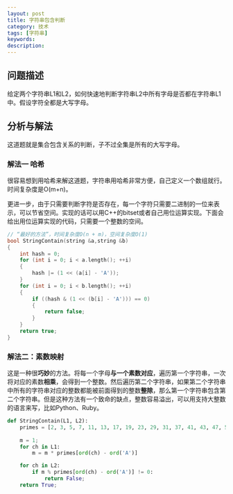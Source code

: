 ```yaml
---
layout: post
title: 字符串包含判断
category: 技术
tags: [字符串]
keywords: 
description:
---
```


## 问题描述

给定两个字符串L1和L2，如何快速地判断字符串L2中所有字母是否都在字符串L1中。假设字符全都是大写字母。

## 分析与解法

这道题就是集合包含关系的判断，子不过全集是所有的大写字母。

### 解法一 哈希

很容易想到用哈希来解这道题，字符串用哈希非常方便，自己定义一个数组就行。时间复杂度是O(m+n)。

更进一步，由于只需要判断字符是否存在，每一个字符只需要二进制的一位来表示，可以节省空间。实现的话可以用C++的bitset或者自己用位运算实现。下面会给出用位运算实现的代码，只需要一个整数的空间。

```c++
// “最好的方法”，时间复杂度O(n + m)，空间复杂度O(1)
bool StringContain(string &a,string &b)
{
    int hash = 0;
    for (int i = 0; i < a.length(); ++i)
    {
        hash |= (1 << (a[i] - 'A'));
    }
    for (int i = 0; i < b.length(); ++i)
    {
        if ((hash & (1 << (b[i] - 'A'))) == 0)
        {
            return false;
        }
    }
    return true;
}
```

### 解法二：素数映射

这是一种很**巧妙**的方法。将每一个字母**与一个素数对应**，遍历第一个字符串，一次将对应的素数**相乘**，会得到一个整数。然后遍历第二个字符串，如果第二个字符串中所有的字符串对应的整数都能被前面得到的整数**整除**，那么第一个字符串包含第二个字符串。但是这种方法有一个致命的缺点，整数容易溢出，可以用支持大整数的语言来写，比如Python、Ruby。

```python
def StringContain(L1, L2):
	primes = [2, 3, 5, 7, 11, 13, 17, 19, 23, 29, 31, 37, 41, 43, 47, 53, 59,61, 67, 71, 73, 79, 83, 89, 97, 101]
	
	m = 1;
	for ch in L1:
		m = m * primes[ord(ch) - ord('A')]

	for ch in L2:
		if m % primes[ord(ch) - ord('A')] != 0:
			return False;
	return True;
```




